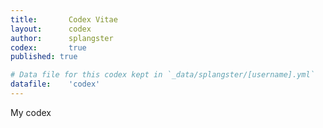 ```yaml
---
title: 		 Codex Vitae
layout: 	 codex
author: 	 splangster
codex: 		 true
published: true

# Data file for this codex kept in `_data/splangster/[username].yml`
datafile:	 'codex'
---
```


My codex